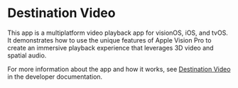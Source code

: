 # Destination Video

This app is a multiplatform video playback app for visionOS, iOS, and tvOS. It demonstrates how to use the unique features of Apple Vision Pro to create an immersive playback experience that leverages 3D video and spatial audio.

For more information about the app and how it works, see
[Destination Video](https://developer.apple.com/documentation/visionos/destination-video) in the developer documentation.